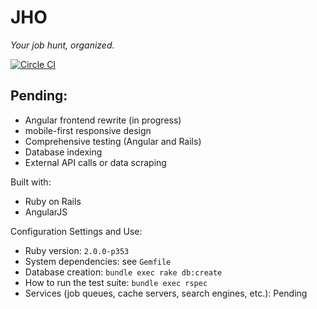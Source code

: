 # JHO 

*Your job hunt, organized.*

[![Circle CI](https://circleci.com/gh/mtvillwock/jho.svg?style=svg&circle-token=:61c1a903f8b4b59801920e70480195dbc7295f69)](https://circleci.com/gh/mtvillwock/jho)

## Pending:

- Angular frontend rewrite (in progress)
- mobile-first responsive design
- Comprehensive testing (Angular and Rails)
- Database indexing
- External API calls or data scraping

Built with:

- Ruby on Rails
- AngularJS

Configuration Settings and Use:
- Ruby version: ```2.0.0-p353```
- System dependencies: see ```Gemfile```
- Database creation: ```bundle exec rake db:create```
- How to run the test suite: ```bundle exec rspec```
- Services (job queues, cache servers, search engines, etc.): Pending
